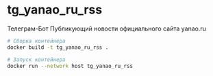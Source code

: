 # tg_yanao_ru_rss
Телеграм-Бот Публикующий новости официального сайта yanao.ru

```bash
# Сборка контейнера
docker build -t tg_yanao_ru_rss .

# Запуск контейнера
docker run --network host tg_yanao_ru_rss
```